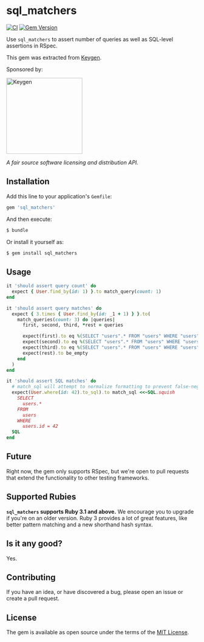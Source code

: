 # sql_matchers

[![CI](https://github.com/keygen-sh/sql_matchers/actions/workflows/test.yml/badge.svg)](https://github.com/keygen-sh/sql_matchers/actions)
[![Gem Version](https://badge.fury.io/rb/sql_matchers.svg)](https://badge.fury.io/rb/sql_matchers)

Use `sql_matchers` to assert number of queries as well as SQL-level assertions
in RSpec.

This gem was extracted from [Keygen](https://keygen.sh).

Sponsored by:

<a href="https://keygen.sh?ref=sql_matchers">
  <div>
    <img src="https://keygen.sh/images/logo-pill.png" width="200" alt="Keygen">
  </div>
</a>

_A fair source software licensing and distribution API._

## Installation

Add this line to your application's `Gemfile`:

```ruby
gem 'sql_matchers'
```

And then execute:

```bash
$ bundle
```

Or install it yourself as:

```bash
$ gem install sql_matchers
```

## Usage

```ruby
it 'should assert query count' do
  expect { User.find_by(id: 1) }.to match_query(count: 1)
end

it 'should assert query matches' do
  expect { 3.times { User.find_by(id: _1 + 1) } }.to(
    match_queries(count: 3) do |queries|
      first, second, third, *rest = queries

      expect(first).to eq %(SELECT "users".* FROM "users" WHERE "users"."id" = 1 LIMIT 1)
      expect(second).to eq %(SELECT "users".* FROM "users" WHERE "users"."id" = 2 LIMIT 1)
      expect(third).to eq %(SELECT "users".* FROM "users" WHERE "users"."id" = 3 LIMIT 1)
      expect(rest).to be_empty
    end
  )
end

it 'should assert SQL matches' do
  # match_sql will attempt to normalize formatting to prevent false-negatives
  expect(User.where(id: 42).to_sql).to match_sql <<~SQL.squish
    SELECT
      users.*
    FROM
      users
    WHERE
      users.id = 42
  SQL
end
```

## Future

Right now, the gem only supports RSpec, but we're open to pull requests that
extend the functionality to other testing frameworks.

## Supported Rubies

**`sql_matchers` supports Ruby 3.1 and above.** We encourage you to upgrade
if you're on an older version. Ruby 3 provides a lot of great features, like
better pattern matching and a new shorthand hash syntax.

## Is it any good?

Yes.

## Contributing

If you have an idea, or have discovered a bug, please open an issue or create a
pull request.

## License

The gem is available as open source under the terms of the [MIT License](https://opensource.org/licenses/MIT).
